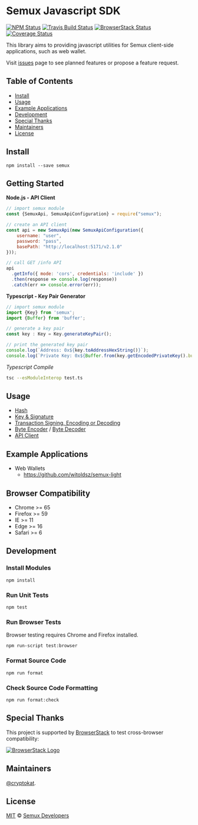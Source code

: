 # Semux Javascript SDK

[![NPM Status](https://img.shields.io/npm/v/semux.svg)](https://www.npmjs.com/package/semux)
[![Travis Build Status](https://travis-ci.org/semuxproject/semux-js-sdk.svg?branch=master)](https://travis-ci.org/semuxproject/semux-js-sdk)
[![BrowserStack Status](https://www.browserstack.com/automate/badge.svg?badge_key=eEVtNGR5NjNKcGdaMVp6N1RldVJsTmRpTTNQeGtQbVlvNER1R2dLWjlyST0tLTlQeG9WSlpJam8xOUIvYUc5NlBNN2c9PQ==--05e005a64351ce1375536b9931466c99c023ac13)](https://www.browserstack.com/automate/public-build/eEVtNGR5NjNKcGdaMVp6N1RldVJsTmRpTTNQeGtQbVlvNER1R2dLWjlyST0tLTlQeG9WSlpJam8xOUIvYUc5NlBNN2c9PQ==--05e005a64351ce1375536b9931466c99c023ac13)
[![Coverage Status](https://coveralls.io/repos/github/semuxproject/semux-js-sdk/badge.svg?branch=master)](https://coveralls.io/github/semuxproject/semux-js-sdk?branch=master)

This library aims to providing javascript utilities for Semux client-side applications, such as web wallet.

Visit [issues](https://github.com/semuxproject/semux-js-sdk/issues) page to see planned features or propose a feature request.

## Table of Contents

- [Install](#install)
- [Usage](#usage)
- [Example Applications](#example-applications)
- [Development](#development)
- [Special Thanks](#special-thanks)
- [Maintainers](#maintainers)
- [License](#license)

## Install

```
npm install --save semux
```

## Getting Started

**Node.js - API Client**

```javascript
// import semux module
const {SemuxApi, SemuxApiConfiguration} = require("semux");

// create an API client
const api = new SemuxApi(new SemuxApiConfiguration({
    username: "user",
    password: "pass",
    basePath: "http://localhost:5171/v2.1.0"
}));

// call GET /info API
api
  .getInfo({ mode: 'cors', credentials: 'include' })
  .then(response => console.log(response))
  .catch(err => console.error(err));
```

**Typescript - Key Pair Generator**

```typescript
// import semux module
import {Key} from 'semux';
import {Buffer} from 'buffer';

// generate a key pair
const key : Key = Key.generateKeyPair();

// print the generated key pair
console.log(`Address: 0x${key.toAddressHexString()}`);
console.log(`Private Key: 0x${Buffer.from(key.getEncodedPrivateKey().buffer).toString("hex")}`);
```

*Typescript Compile*

```bash
tsc --esModuleInterop test.ts
```

## Usage

- [Hash](https://github.com/semuxproject/semux-js-sdk/blob/master/lib/Hash.spec.ts)
- [Key & Signature](https://github.com/semuxproject/semux-js-sdk/blob/master/lib/Key.spec.ts)
- [Transaction Signing, Encoding or Decoding](https://github.com/semuxproject/semux-js-sdk/blob/master/lib/Transaction.spec.ts)
- [Byte Encoder](https://github.com/semuxproject/semux-js-sdk/blob/master/lib/SimpleDecoder.spec.ts) / [Byte Decoder](https://github.com/semuxproject/semux-js-sdk/blob/master/lib/SimpleDecoder.spec.ts)
- [API Client](https://github.com/semuxproject/semux-js-sdk/blob/master/lib/api/api.spec.ts)

## Example Applications

- Web Wallets
  - https://github.com/witoldsz/semux-light

## Browser Compatibility

- Chrome >= 65
- Firefox >= 59
- IE >= 11
- Edge >= 16
- Safari >= 6

## Development

### Install Modules

```
npm install
```

### Run Unit Tests

```
npm test
``` 

### Run Browser Tests

Browser testing requires Chrome and Firefox installed.

```
npm run-script test:browser
```

### Format Source Code

```
npm run format
```

### Check Source Code Formatting

```
npm run format:check
```

## Special Thanks

This project is supported by [BrowserStack](https://www.browserstack.com/) to test cross-browser compatibility:

[![BrowserStack Logo](https://i.imgur.com/tssTLRk.png)](https://www.browserstack.com/)

## Maintainers

[@cryptokat](https://github.com/cryptokat/).

## License

[MIT](LICENSE) © [Semux Developers](https://github.com/semuxproject)
